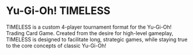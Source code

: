 # Yu-Gi-Oh! TIMELESS

TIMELESS is a custom 4-player tournament format for the Yu-Gi-Oh! Trading Card Game. Created from the desire for
high-level gameplay, TIMELESS is designed to facilitate long, strategic games, while staying true to the core concepts
of classic Yu-Gi-Oh!